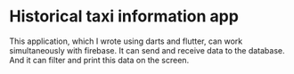 # Historical taxi information app
This application, which I wrote using darts and flutter, can work simultaneously with firebase. It can send and receive data to the database. And it can filter and print this data on the screen.

